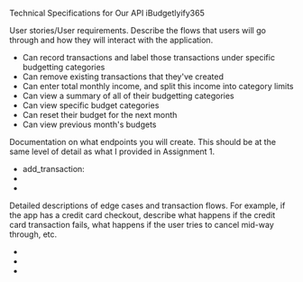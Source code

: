 Technical Specifications for Our API iBudgetlyify365

User stories/User requirements. Describe the flows that users will go through and how they will interact with the application.  

-  Can record transactions and label those transactions under specific budgetting categories
-  Can remove existing transactions that they've created
-  Can enter total monthly income, and split this income into category limits
-  Can view a summary of all of their budgetting categories
-  Can view specific budget categories
-  Can reset their budget for the next month
-  Can view previous month's budgets


Documentation on what endpoints you will create. This should be at the same level of detail as what I provided in Assignment 1.

- add_transaction: 
- 
- 


Detailed descriptions of edge cases and transaction flows. For example, if the app has a credit card checkout, describe what happens if the credit card transaction fails, what happens if the user tries to cancel mid-way through, etc.

- 
- 
- 
